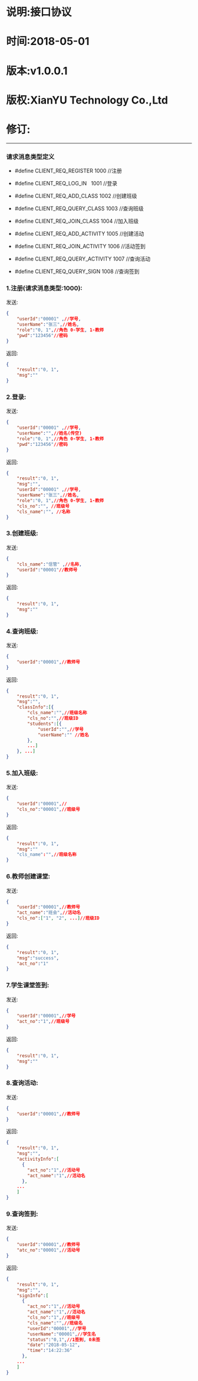 说明:接口协议
=
时间:2018-05-01
=
版本:v1.0.0.1
=
版权:XianYU Technology Co.,Ltd
=
修订:
=
  
-----

### 请求消息类型定义
* #define CLIENT_REQ_REGISTER 		 1000 //注册  
* #define CLIENT_REQ_LOG_IN   		 1001 //登录  	
									 
* #define CLIENT_REQ_ADD_CLASS		 1002 //创建班级  
* #define CLIENT_REQ_QUERY_CLASS	 1003 //查询班级  
* #define CLIENT_REQ_JOIN_CLASS		 1004 //加入班级  
									 
* #define CLIENT_REQ_ADD_ACTIVITY	 1005 //创建活动  
* #define CLIENT_REQ_JOIN_ACTIVITY	 1006 //活动签到  
* #define CLIENT_REQ_QUERY_ACTIVITY	 1007 //查询活动 
* #define CLIENT_REQ_QUERY_SIGN   	 1008 //查询签到 

### 1.注册(请求消息类型:1000):
发送:


```json  
{   
	"userId":"00001" ,//学号,   
	"userName":"张三",//姓名,   
	"role":"0, 1",//角色 0-学生, 1-教师  
	"pwd":"123456"//密码  
}  
```
返回:
```json
{  
	"result":"0, 1",  
	"msg":""  
}  
```  
### 2.登录:  
发送:
```json
{  
	"userId":"00001" ,//学号,   
	"userName":"",//姓名(传空)   
	"role":"0, 1",//角色 0-学生, 1-教师  
	"pwd":"123456"//密码  
}  
```
返回:
```json
{  
	"result":"0, 1",  
	"msg":"",  
	"userId":"00001" ,//学号,   
	"userName":"张三",//姓名,   
	"role":"0, 1",//角色 0-学生, 1-教师  
	"cls_no":"", //班级号  
	"cls_name":"", //名称 
}  
``` 

### 3.创建班级:  
发送:
```json
{  
	"cls_name":"信管" ,//名称,   
	"userId":"00001"//教师号  
}  
```
返回:
```json
{  
	"result":"0, 1",  
	"msg":""  
}  
```
  
### 4.查询班级:  
发送:
```json
{  
	"userId":"00001",//教师号  
}  
```
返回:
```json
{  
	"result":"0, 1",  
	"msg":"",
	"classInfo":[{  
		"cls_name":"",//班级名称  
		"cls_no":"",//班级ID  
		"students":[{  
			"userId":"",//学号  
			"userName":"" //姓名  
		},  
		...]  
	}, ...]  
}  
```

### 5.加入班级:
发送:
```json
{  
	"userId":"00001",//  
	"cls_no":"00001",//班级号  
}
```
返回:
```json
{  
	"result":"0, 1",  
	"msg":""  
	"cls_name":"",//班级名称 
}  
```  

### 6.教师创建课堂:
发送:
```json
{  
	"userId":"00001",//教师号
	"act_name":"班会",//活动名
	"cls_no":["1", "2", ...]//班级ID
}
```
返回:
```json
{  
	"result":"0, 1",
	"msg":"success",
	"act_no":"1"
}  
```  

### 7.学生课堂签到:
发送:
```json
{  
	"userId":"00001",//学号
	"act_no":"1",//班级号
}
```
返回:
```json
{  
	"result":"0, 1",
	"msg":""
}  
```

### 8.查询活动:
发送:
```json
{  
	"userId":"00001",//教师号
}
```
返回:
```json
{  
	"result":"0, 1",
	"msg":"",
	"activityInfo":[
	  {
		"act_no":"1",//活动号
		"act_name":"1",//活动名
	  },
	...
	]
}  
```

### 9.查询签到:
发送:
```json
{  
	"userId":"00001",//教师号
	"atc_no":"00001",//活动号
}
```
返回:
```json
{  
	"result":"0, 1",
	"msg":"",
	"signInfo":[
	  {
		"act_no":"1",//活动号
		"act_name":"1",//活动名
		"cls_no":"1",//班级号
		"cls_name":"",//班级名
		"userId":"00001",//学号
		"userName":"00001",//学生名
		"status":"0,1",//1签到, 0未签
		"date":"2018-05-12",
		"time":"14:22:36"
	  },
	...
	]
}  
```
